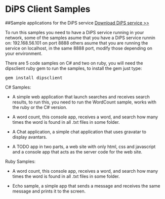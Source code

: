 # DiPS Client Samples

##Sample applications for the DiPS service
<a href="http://pedro-ramirez-suarez.github.io/DiPS/">Download DiPS service >></a>

To run this samples you need to have a DiPS service running in your network, some of the samples asume that you have a DiPS service runnin on:
192.168.56.101 on port 8888 others asume that you are running the service on localhost, in the same 8888 port, modify those depending on your environment.

There are 5 code samples on C# and two on ruby, you will need the dipsclient ruby gem to run the samples, to install the gem just type:
<pre>gem install dipsclient</pre>

C# Samples:
- A simple web application that launch searches and receives search results, to run this, you need to run the WordCount sample, works with  the ruby or the C# version. 

- A word count, this console app, receives a word, and search how many times the word is found in all .txt files in some folder.

- A Chat application, a simple chat application that uses gravatar to display avantars.

- A TODO app in two parts, a web site with only html, css and javascript and a console app that acts as the server code for the web site. 



Ruby Samples:

- A word count, this console app, receives a word, and search how many times the word is found in all .txt files in some folder.

- Echo sample, a simple app that sends a message and receives the same message and prints it to the screen.
